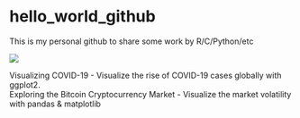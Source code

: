 # hello_world_github
This is my personal github to share some work by R/C/Python/etc

[![](https://img.shields.io/badge/github-@kwknpui-navy.svg?colorA=abcdef)](https://github.com/kwknpui/hello_world-github)


Visualizing COVID-19 - Visualize the rise of COVID-19 cases globally with ggplot2.  
Exploring the Bitcoin Cryptocurrency Market - Visualize the market volatility with pandas & matplotlib
